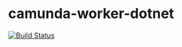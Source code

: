 # camunda-worker-dotnet

[![Build Status](https://travis-ci.org/AMalininHere/camunda-worker-dotnet.svg?branch=master)](https://travis-ci.org/AMalininHere/camunda-worker-dotnet)
